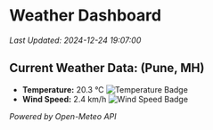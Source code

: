 
# Weather Dashboard

_Last Updated: 2024-12-24 19:07:00_

## Current Weather Data: (Pune, MH)
- **Temperature:** 20.3 °C ![Temperature Badge](https://img.shields.io/badge/Temperature-Medium%20Temp-green)
- **Wind Speed:** 2.4 km/h ![Wind Speed Badge](https://img.shields.io/badge/Wind%20Speed-Low%20Wind-blue)

*Powered by Open-Meteo API*
